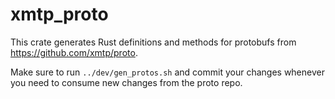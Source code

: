 # xmtp_proto

This crate generates Rust definitions and methods for protobufs from https://github.com/xmtp/proto.

Make sure to run `../dev/gen_protos.sh` and commit your changes whenever you need to consume new changes from the proto repo.
